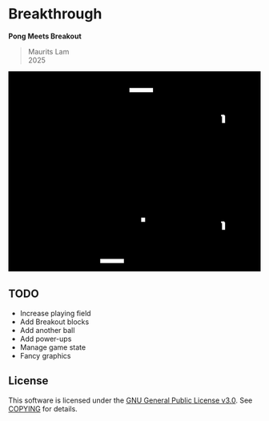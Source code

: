 # Breakthrough

**Pong Meets Breakout**

> Maurits Lam  
> 2025

<p align="center">
   <img src="media/breakthrough.gif" alt="Demo Animation" height="400"/>
</p>

## TODO

- Increase playing field
- Add Breakout blocks
- Add another ball
- Add power-ups
- Manage game state
- Fancy graphics

## License

This software is licensed under the [GNU General Public License v3.0](https://www.gnu.org/licenses/gpl-3.0.html). See [COPYING](COPYING) for details.
